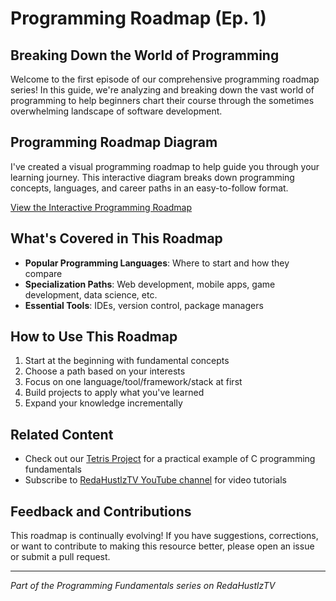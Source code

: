 # Programming Roadmap (Ep. 1)

## Breaking Down the World of Programming

Welcome to the first episode of our comprehensive programming roadmap series! In this guide, we're analyzing and breaking down the vast world of programming to help beginners chart their course through the sometimes overwhelming landscape of software development.

## Programming Roadmap Diagram

I've created a visual programming roadmap to help guide you through your learning journey. This interactive diagram breaks down programming concepts, languages, and career paths in an easy-to-follow format.

[View the Interactive Programming Roadmap](https://lucid.app/lucidspark/acd1643f-85d4-4539-b08f-c67093a348c4/edit?viewport_loc=-5274%2C-2384%2C15690%2C8271%2C0_0&invitationId=inv_311ea817-4066-471a-a816-209cba6e928c)

## What's Covered in This Roadmap

- **Popular Programming Languages**: Where to start and how they compare
- **Specialization Paths**: Web development, mobile apps, game development, data science, etc.
- **Essential Tools**: IDEs, version control, package managers

## How to Use This Roadmap

1. Start at the beginning with fundamental concepts
2. Choose a path based on your interests
3. Focus on one language/tool/framework/stack at first
4. Build projects to apply what you've learned
5. Expand your knowledge incrementally

## Related Content

- Check out our [Tetris Project](/tetris) for a practical example of C programming fundamentals
- Subscribe to [RedaHustlzTV YouTube channel](https://www.youtube.com/@RedaHustlzTV) for video tutorials

## Feedback and Contributions

This roadmap is continually evolving! If you have suggestions, corrections, or want to contribute to making this resource better, please open an issue or submit a pull request.

---

*Part of the Programming Fundamentals series on RedaHustlzTV*
